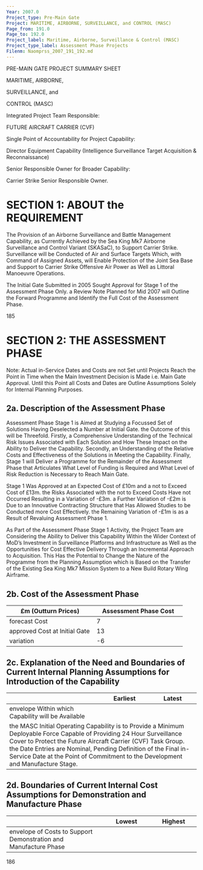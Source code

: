 ```yaml
---
Year: 2007.0
Project_type: Pre-Main Gate
Project: MARITIME, AIRBORNE, SURVEILLANCE, and CONTROL (MASC)
Page_from: 191.0
Page_to: 192.0
Project_label: Maritime, Airborne, Surveillance & Control (MASC)
Project_type_label: Assessment Phase Projects
Filenm: Naomprss_2007_191_192.md
---
```

PRE-MAIN GATE PROJECT SUMMARY SHEET

MARITIME, AIRBORNE,

SURVEILLANCE, and

CONTROL (MASC)

Integrated Project Team Responsible:

FUTURE AIRCRAFT CARRIER (CVF)

Single Point of Accountability for Project Capability:

Director Equipment Capability (Intelligence Surveillance Target Acquisition & Reconnaissance)

Senior Responsible Owner for Broader Capability:

Carrier Strike Senior Responsible Owner.

# SECTION 1: ABOUT the REQUIREMENT

The Provision of an Airborne Surveillance and Battle Management Capability, as Currently Achieved by the Sea King Mk7 Airborne Surveillance and Control Variant (SKASaC), to Support Carrier Strike. Surveillance will be Conducted of Air and Surface Targets Which, with Command of Assigned Assets, will Enable Protection of the Joint Sea Base and Support to Carrier Strike Offensive Air Power as Well as Littoral Manoeuvre Operations.

The Initial Gate Submitted in 2005 Sought Approval for Stage 1 of the Assessment Phase Only. a Review Note Planned for Mid 2007 will Outline the Forward Programme and Identify the Full Cost of the Assessment Phase.

185

# SECTION 2: THE ASSESSMENT PHASE

Note: Actual in-Service Dates and Costs are not Set until Projects Reach the Point in Time when the Main Investment Decision is Made i.e. Main Gate Approval. Until this Point all Costs and Dates are Outline Assumptions Solely for Internal Planning Purposes.

## 2a. Description of the Assessment Phase

Assessment Phase Stage 1 is Aimed at Studying a Focussed Set of Solutions Having Deselected a Number at Initial Gate. the Outcome of this will be Threefold. Firstly, a Comprehensive Understanding of the Technical Risk Issues Associated with Each Solution and How These Impact on the Ability to Deliver the Capability. Secondly, an Understanding of the Relative Costs and Effectiveness of the Solutions in Meeting the Capability. Finally, Stage 1 will Deliver a Programme for the Remainder of the Assessment Phase that Articulates What Level of Funding is Required and What Level of Risk Reduction is Necessary to Reach Main Gate.

Stage 1 Was Approved at an Expected Cost of £10m and a not to Exceed Cost of £13m. the Risks Associated with the not to Exceed Costs Have not Occurred Resulting in a Variation of -£3m. a Further Variation of
-£2m is Due to an Innovative Contracting Structure that Has Allowed Studies to be Conducted more Cost Effectively. the Remaining Variation of -£1m is as a Result of Revaluing Assessment Phase 1.

As Part of the Assessment Phase Stage 1 Activity, the Project Team are Considering the Ability to Deliver this Capability Within the Wider Context of MoD’s Investment in Surveillance Platforms and Infrastructure as Well as the Opportunities for Cost Effective Delivery Through an Incremental Approach to Acquisition. This Has the Potential to Change the Nature of the Programme from the Planning Assumption which is Based on the Transfer of the Existing Sea King Mk7 Mission System to a New Build Rotary Wing Airframe.

## 2b. Cost of the Assessment Phase

<table>
<colgroup>
<col Style="Width: 49%" />
<col Style="Width: 50%" />
</Colgroup>
<thead>
<tr>
<th>
£m (Outturn Prices)
</Th>
<th>
Assessment Phase Cost
</Th>
</Tr>
</Thead>
<tbody>
<tr>
<td>forecast Cost</Td>
<td>
7
</Td>
</Tr>
<tr>
<td>approved Cost at Initial Gate</Td>
<td>
13
</Td>
</Tr>
<tr>
<td>variation</Td>
<td>
-6
</Td>
</Tr>
</Tbody>
</Table>

## 2c. Explanation of the Need and Boundaries of Current Internal Planning Assumptions for Introduction of the Capability

<table>
<colgroup>
<col Style="Width: 49%" />
<col Style="Width: 25%" />
<col Style="Width: 25%" />
</Colgroup>
<thead>
<tr>
<th></Th>
<th>
Earliest
</Th>
<th>
Latest
</Th>
</Tr>
</Thead>
<tbody>
<tr>
<td>envelope Within which Capability will be Available</Td>
<td>

</Td>
<td>

</Td>
</Tr>
<tr>
<td Colspan="3">the MASC Initial Operating Capability is to Provide a Minimum Deployable Force Capable of Providing 24 Hour Surveillance Cover to Protect the Future Aircraft Carrier (CVF) Task Group. the Date Entries are Nominal, Pending Definition of the Final in-Service Date at the Point of Commitment to the Development and Manufacture Stage.</Td>
</Tr>
</Tbody>
</Table>

## 2d. Boundaries of Current Internal Cost Assumptions for Demonstration and Manufacture Phase

<table>
<colgroup>
<col Style="Width: 50%" />
<col Style="Width: 25%" />
<col Style="Width: 24%" />
</Colgroup>
<thead>
<tr>
<th></Th>
<th>
Lowest
</Th>
<th>
Highest
</Th>
</Tr>
</Thead>
<tbody>
<tr>
<td>envelope of Costs to Support Demonstration and Manufacture Phase</Td>
<td>

</Td>
<td>

</Td>
</Tr>
</Tbody>
</Table>

186
